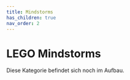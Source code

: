 ```yaml
---
title: Mindstorms
has_children: true
nav_order: 2
---
```


# LEGO Mindstorms

Diese Kategorie befindet sich noch im Aufbau.